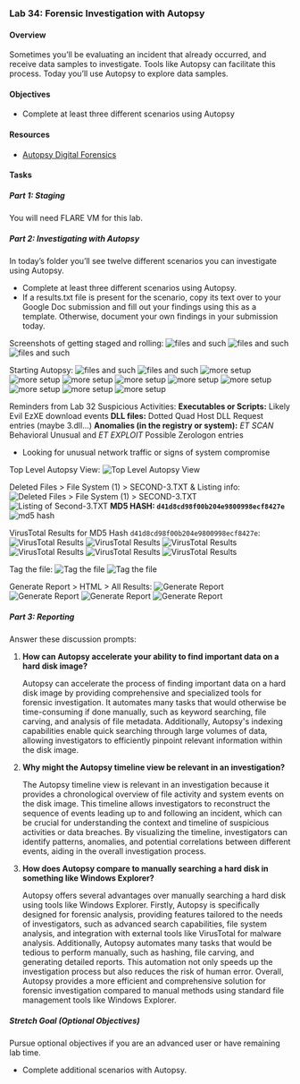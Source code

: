 ### Lab 34: Forensic Investigation with Autopsy

#### Overview

Sometimes you’ll be evaluating an incident that already occurred, and receive data samples to investigate. Tools like Autopsy can facilitate this process. Today you’ll use Autopsy to explore data samples.

#### Objectives

- Complete at least three different scenarios using Autopsy

#### Resources

- [Autopsy Digital Forensics](https://www.autopsy.com/)

#### Tasks

##### Part 1: Staging

You will need FLARE VM for this lab.

##### Part 2: Investigating with Autopsy

In today’s folder you’ll see twelve different scenarios you can investigate using Autopsy.

- Complete at least three different scenarios using Autopsy.
- If a results.txt file is present for the scenario, copy its text over to your Google Doc submission and fill out your findings using this as a template. Otherwise, document your own findings in your submission today.

Screenshots of getting staged and rolling:
![files and such](media/lab34-1)
![files and such](media/lab34-2)
![files and such](media/lab34-3)

Starting Autopsy:
![files and such](media/lab34-4)
![files and such](media/lab34-5)
![more setup](media/lab34-6)
![more setup](media/lab34-7)
![more setup](media/lab34-8)
![more setup](media/lab34-9)
![more setup](media/lab34-10)
![more setup](media/lab34-11)
![more setup](media/lab34-12)
![more setup](media/lab34-13)
![more setup](media/lab34-14)

Reminders from Lab 32 Suspicious Activities:
**Executables or Scripts:** Likely Evil EzXE download events
**DLL files:** Dotted Quad Host DLL Request entries (maybe 3.dll...)
**Anomalies (in the registry or system):** *ET SCAN* Behavioral Unusual and *ET EXPLOIT* Possible Zerologon entries
- Looking for unusual network traffic or signs of system compromise

Top Level Autopsy View:
![Top Level Autopsy View](media/lab34-15)

Deleted Files > File System (1) > SECOND-3.TXT & Listing info:
![Deleted Files > File System (1) > SECOND-3.TXT](media/lab34-16)
![Listing of Second-3.TXT](media/lab34-17)
**MD5 HASH: `d41d8cd98f00b204e9800998ecf8427e`**
![md5 hash](media/lab34-18)

VirusTotal Results for MD5 Hash `d41d8cd98f00b204e9800998ecf8427e`:
![VirusTotal Results](media/lab34-19)
![VirusTotal Results](media/lab34-20)
![VirusTotal Results](media/lab34-21)
![VirusTotal Results](media/lab34-22)
![VirusTotal Results](media/lab34-23)
![VirusTotal Results](media/lab34-24)

Tag the file:
![Tag the file](media/lab34-25)
![Tag the file](media/lab34-26)

Generate Report > HTML > All Results:
![Generate Report](media/lab34-27)
![Generate Report](media/lab34-28)
![Generate Report](media/lab34-29)
![Generate Report](media/lab34-30)

##### Part 3: Reporting

Answer these discussion prompts:

1. **How can Autopsy accelerate your ability to find important data on a hard disk image?**

   Autopsy can accelerate the process of finding important data on a hard disk image by providing comprehensive and specialized tools for forensic investigation. It automates many tasks that would otherwise be time-consuming if done manually, such as keyword searching, file carving, and analysis of file metadata. Additionally, Autopsy's indexing capabilities enable quick searching through large volumes of data, allowing investigators to efficiently pinpoint relevant information within the disk image.

2. **Why might the Autopsy timeline view be relevant in an investigation?**

   The Autopsy timeline view is relevant in an investigation because it provides a chronological overview of file activity and system events on the disk image. This timeline allows investigators to reconstruct the sequence of events leading up to and following an incident, which can be crucial for understanding the context and timeline of suspicious activities or data breaches. By visualizing the timeline, investigators can identify patterns, anomalies, and potential correlations between different events, aiding in the overall investigation process.

3. **How does Autopsy compare to manually searching a hard disk in something like Windows Explorer?**

   Autopsy offers several advantages over manually searching a hard disk using tools like Windows Explorer. Firstly, Autopsy is specifically designed for forensic analysis, providing features tailored to the needs of investigators, such as advanced search capabilities, file system analysis, and integration with external tools like VirusTotal for malware analysis. Additionally, Autopsy automates many tasks that would be tedious to perform manually, such as hashing, file carving, and generating detailed reports. This automation not only speeds up the investigation process but also reduces the risk of human error. Overall, Autopsy provides a more efficient and comprehensive solution for forensic investigation compared to manual methods using standard file management tools like Windows Explorer.

##### Stretch Goal (Optional Objectives)

Pursue optional objectives if you are an advanced user or have remaining lab time.

- Complete additional scenarios with Autopsy.
